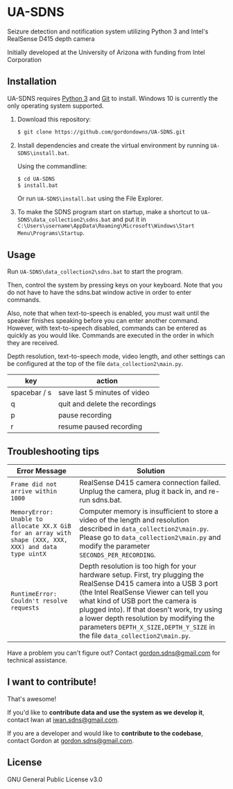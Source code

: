 # UA-SDNS

Seizure detection and notification system utilizing Python 3 and Intel's RealSense D415 depth camera

Initially developed at the University of Arizona with funding from Intel Corporation

## Installation

UA-SDNS requires [Python 3](https://www.python.org/downloads/) and [Git](https://git-scm.com/downloads) to install. Windows 10 is currently the only operating system supported.

1. Download this repository:
   ```sh
   $ git clone https://github.com/gordondowns/UA-SDNS.git
   ```

2. Install dependencies and create the virtual environment by running `UA-SDNS\install.bat`.

   Using the commandline:
   ```sh
   $ cd UA-SDNS
   $ install.bat
   ```
   Or run `UA-SDNS\install.bat` using the File Explorer.

3. To make the SDNS program start on startup, make a shortcut to `UA-SDNS\data_collection2\sdns.bat` and put it in `C:\Users\username\AppData\Roaming\Microsoft\Windows\Start Menu\Programs\Startup`.

## Usage

Run `UA-SDNS\data_collection2\sdns.bat` to start the program.

Then, control the system by pressing keys on your keyboard. Note that you do not have to have the sdns.bat window active in order to enter commands.

Also, note that when text-to-speech is enabled, you must wait until the speaker finishes speaking before you can enter another command. However, with text-to-speech disabled, commands can be entered as quickly as you would like. Commands are executed in the order in which they are received.

Depth resolution, text-to-speech mode, video length, and other settings can be configured at the top of the file `data_collection2\main.py`.

| key | action |
|--|--|
| spacebar / s | save last 5 minutes of video |
| q | quit and delete the recordings |
| p | pause recording |
| r | resume paused recording |

## Troubleshooting tips

| Error Message | Solution |
|--|--|
| `Frame did not arrive within 1000` | RealSense D415 camera connection failed. Unplug the camera, plug it back in, and re-run sdns.bat. |
| `MemoryError: Unable to allocate XX.X GiB for an array with shape (XXX, XXX, XXX) and data type uintX` | Computer memory is insufficient to store a video of the length and resolution described in `data_collection2\main.py`. Please go to `data_collection2\main.py` and modify the parameter `SECONDS_PER_RECORDING`. |
| `RuntimeError: Couldn't resolve requests` | Depth resolution is too high for your hardware setup. First, try plugging the RealSense D415 camera into a USB 3 port (the Intel RealSense Viewer can tell you what kind of USB port the camera is plugged into). If that doesn't work, try using a lower depth resolution by modifying the parameters `DEPTH_X_SIZE,DEPTH_Y_SIZE` in the file `data_collection2\main.py`. |

Have a problem you can't figure out? Contact gordon.sdns@gmail.com for technical assistance.  

## I want to contribute!

That's awesome!

If you'd like to **contribute data and use the system as we develop it**, contact Iwan at iwan.sdns@gmail.com.

If you are a developer and would like to **contribute to the codebase**, contact Gordon at gordon.sdns@gmail.com.  

## License

GNU General Public License v3.0